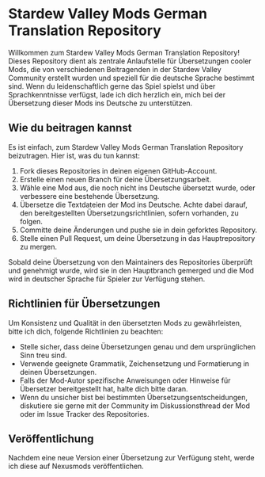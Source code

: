# Stardew Valley Mods German Translation Repository

Willkommen zum Stardew Valley Mods German Translation Repository! Dieses Repository dient als zentrale Anlaufstelle für Übersetzungen cooler Mods, die von verschiedenen Beitragenden in der Stardew Valley Community erstellt wurden und speziell für die deutsche Sprache bestimmt sind. Wenn du leidenschaftlich gerne das Spiel spielst und über Sprachkenntnisse verfügst, lade ich dich herzlich ein, mich bei der Übersetzung dieser Mods ins Deutsche zu unterstützen.

## Wie du beitragen kannst

Es ist einfach, zum Stardew Valley Mods German Translation Repository beizutragen. Hier ist, was du tun kannst:

1. Fork dieses Repositories in deinen eigenen GitHub-Account.
2. Erstelle einen neuen Branch für deine Übersetzungsarbeit.
3. Wähle eine Mod aus, die noch nicht ins Deutsche übersetzt wurde, oder verbessere eine bestehende Übersetzung.
4. Übersetze die Textdateien der Mod ins Deutsche. Achte dabei darauf, den bereitgestellten Übersetzungsrichtlinien, sofern vorhanden, zu folgen.
5. Committe deine Änderungen und pushe sie in dein geforktes Repository.
6. Stelle einen Pull Request, um deine Übersetzung in das Hauptrepository zu mergen.

Sobald deine Übersetzung von den Maintainers des Repositories überprüft und genehmigt wurde, wird sie in den Hauptbranch gemerged und die Mod wird in deutscher Sprache für Spieler zur Verfügung stehen.

## Richtlinien für Übersetzungen

Um Konsistenz und Qualität in den übersetzten Mods zu gewährleisten, bitte ich dich, folgende Richtlinien zu beachten:

- Stelle sicher, dass deine Übersetzungen genau und dem ursprünglichen Sinn treu sind.
- Verwende geeignete Grammatik, Zeichensetzung und Formatierung in deinen Übersetzungen.
- Falls der Mod-Autor spezifische Anweisungen oder Hinweise für Übersetzer bereitgestellt hat, halte dich bitte daran.
- Wenn du unsicher bist bei bestimmten Übersetzungsentscheidungen, diskutiere sie gerne mit der Community im Diskussionsthread der Mod oder im Issue Tracker des Repositories.

## Veröffentlichung

Nachdem eine neue Version einer Übersetzung zur Verfügung steht, werde ich diese auf Nexusmods veröffentlichen.